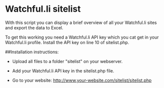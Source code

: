 Watchful.li sitelist
====================

With this script you can display a brief overview of all your Watchful.li sites and export the data to Excel.

To get this working you need a Watchful.li API key which you cat get in your Watchful.li profile.
Install the API key on line 10 of sitelist.php.

##Installation instructions:

* Upload all files to a folder "sitelist" on your webserver.

* Add your Watchful.li API key in the sitelist.php file.

* Go to your website: http://www.your-website.com/sitelist/sitelist.php